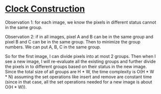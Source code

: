 # [Clock Construction](https://open.kattis.com/problems/clockconstruction)

Observation 1: for each image, we know the pixels in different status cannot in the same group.

Observation 2: if in all images, pixel A and B can be in the same group and pixel B and C can be in the same group. Then to minimize the group numbers. We can put A, B, C in the same group.

So for the first image, I can divide pixels into at most 2 groups. Then when I see a new image, I will re-evaluate all the existing groups and further divide the pixels in to different groups based on their status in the new image. Since the total size of all groups are H * W, the time complexity is O(H * W * N) assuming the set operations like insert and remove are constant time (since in that case, all the set operations needed for a new image is about O(H * W)).